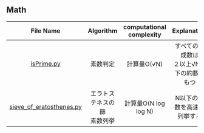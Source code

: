 ## Math
|File Name|Algorithm|computational complexity|Explanation|
|:--:|:--:|:--:|:--:|
|[isPrime.py](isPrime.py)|素数判定|計算量O(√N)|すべての合成数は<br>２以上√N以下の約数をもつ
|[sieve_of_eratosthenes.py](sieve_of_eratosthenes.py)|エラトステネスの篩<br>素数列挙|計算量O(N log log N)|N以下の素数を高速に列挙する
